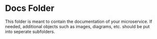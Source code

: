 # Docs Folder
This folder is meant to contain the documentation of your microservice.
If needed, additional objects such as images, diagrams, etc. should be put into seperate subfolders.
